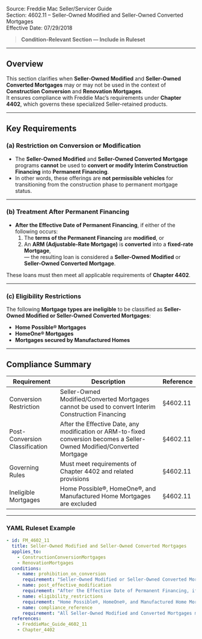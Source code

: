 Source: Freddie Mac Seller/Servicer Guide  
Section: 4602.11 – Seller-Owned Modified and Seller-Owned Converted Mortgages  
Effective Date: 07/29/2018  

> **Condition-Relevant Section — Include in Ruleset**

---

## Overview  

This section clarifies when **Seller-Owned Modified** and **Seller-Owned Converted Mortgages** may or may not be used in the context of **Construction Conversion** and **Renovation Mortgages**.  
It ensures compliance with Freddie Mac’s requirements under **Chapter 4402**, which governs these specialized Seller-retained products.  

---

## Key Requirements  

### (a) Restriction on Conversion or Modification  
- The **Seller-Owned Modified** and **Seller-Owned Converted Mortgage** programs **cannot** be used to **convert or modify Interim Construction Financing** into **Permanent Financing**.  
- In other words, these offerings are **not permissible vehicles** for transitioning from the construction phase to permanent mortgage status.  

---

### (b) Treatment After Permanent Financing  
- **After the Effective Date of Permanent Financing**, if either of the following occurs:
  1. The **terms of the Permanent Financing** are **modified**, or  
  2. An **ARM (Adjustable-Rate Mortgage)** is **converted** into a **fixed-rate Mortgage**,  
  — the resulting loan is considered a **Seller-Owned Modified** or **Seller-Owned Converted Mortgage**.  

These loans must then meet all applicable requirements of **Chapter 4402**.  

---

### (c) Eligibility Restrictions  
The following **Mortgage types are ineligible** to be classified as **Seller-Owned Modified or Seller-Owned Converted Mortgages**:  
- **Home Possible® Mortgages**  
- **HomeOne® Mortgages**  
- **Mortgages secured by Manufactured Homes**  

---

## Compliance Summary  

| Requirement | Description | Reference |
|--------------|-------------|------------|
| Conversion Restriction | Seller-Owned Modified/Converted Mortgages cannot be used to convert Interim Construction Financing | §4602.11 |
| Post-Conversion Classification | After the Effective Date, any modification or ARM-to-fixed conversion becomes a Seller-Owned Modified/Converted Mortgage | §4602.11 |
| Governing Rules | Must meet requirements of Chapter 4402 and related provisions | §4602.11 |
| Ineligible Mortgages | Home Possible®, HomeOne®, and Manufactured Home Mortgages are excluded | §4602.11 |

---

### YAML Ruleset Example  

```yaml
- id: FM_4602_11
  title: Seller-Owned Modified and Seller-Owned Converted Mortgages
  applies_to:
    - ConstructionConversionMortgages
    - RenovationMortgages
  conditions:
    - name: prohibition_on_conversion
      requirement: "Seller-Owned Modified or Seller-Owned Converted Mortgage offerings may not be used to convert or modify Interim Construction Financing into Permanent Financing."
    - name: post_effective_modification
      requirement: "After the Effective Date of Permanent Financing, if terms are modified or an ARM converts to fixed-rate, the Mortgage becomes a Seller-Owned Modified or Seller-Owned Converted Mortgage subject to Chapter 4402."
    - name: eligibility_restrictions
      requirement: "Home Possible®, HomeOne®, and Manufactured Home Mortgages are not eligible as Seller-Owned Modified or Seller-Owned Converted Mortgages."
    - name: compliance_reference
      requirement: "All Seller-Owned Modified and Converted Mortgages must meet the requirements of Chapter 4402 and related Freddie Mac provisions."
  references:
    - FreddieMac_Guide_4602_11
    - Chapter_4402

